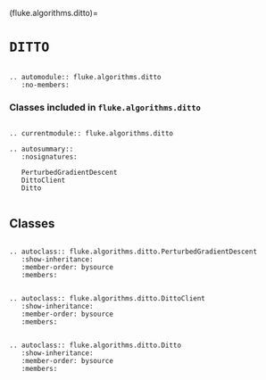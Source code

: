 (fluke.algorithms.ditto)=

# ``DITTO``

```{eval-rst}

.. automodule:: fluke.algorithms.ditto
   :no-members:

```

<h3>

Classes included in ``fluke.algorithms.ditto``

</h3>

```{eval-rst}

.. currentmodule:: fluke.algorithms.ditto

.. autosummary::
   :nosignatures:

   PerturbedGradientDescent
   DittoClient
   Ditto
   
```


## Classes

```{eval-rst}

.. autoclass:: fluke.algorithms.ditto.PerturbedGradientDescent
   :show-inheritance:
   :member-order: bysource
   :members: 

```

```{eval-rst}

.. autoclass:: fluke.algorithms.ditto.DittoClient
   :show-inheritance:
   :member-order: bysource
   :members: 

```

```{eval-rst}

.. autoclass:: fluke.algorithms.ditto.Ditto
   :show-inheritance:
   :member-order: bysource
   :members: 

```